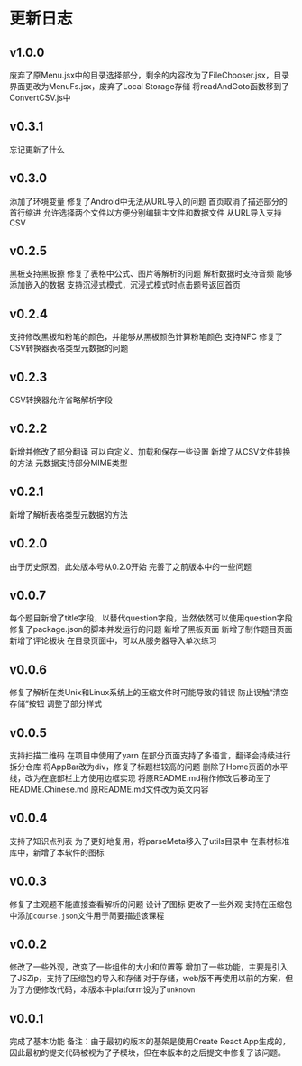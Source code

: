 # 更新日志
## v1.0.0
废弃了原Menu.jsx中的目录选择部分，剩余的内容改为了FileChooser.jsx，目录界面更改为MenuFs.jsx，废弃了Local Storage存储
将readAndGoto函数移到了ConvertCSV.js中
## v0.3.1
忘记更新了什么
## v0.3.0
添加了环境变量
修复了Android中无法从URL导入的问题
首页取消了描述部分的首行缩进
允许选择两个文件以方便分别编辑主文件和数据文件
从URL导入支持CSV
## v0.2.5
黑板支持黑板擦
修复了表格中公式、图片等解析的问题
解析数据时支持音频
能够添加嵌入的数据
支持沉浸式模式，沉浸式模式时点击题号返回首页
## v0.2.4
支持修改黑板和粉笔的颜色，并能够从黑板颜色计算粉笔颜色
支持NFC
修复了CSV转换器表格类型元数据的问题
## v0.2.3
CSV转换器允许省略解析字段
## v0.2.2
新增并修改了部分翻译
可以自定义、加载和保存一些设置
新增了从CSV文件转换的方法
元数据支持部分MIME类型
## v0.2.1
新增了解析表格类型元数据的方法
## v0.2.0
由于历史原因，此处版本号从0.2.0开始
完善了之前版本中的一些问题
## v0.0.7
每个题目新增了title字段，以替代question字段，当然依然可以使用question字段
修复了package.json的脚本并发运行的问题
新增了黑板页面
新增了制作题目页面
新增了评论板块
在目录页面中，可以从服务器导入单次练习
## v0.0.6
修复了解析在类Unix和Linux系统上的压缩文件时可能导致的错误
防止误触“清空存储”按钮
调整了部分样式
## v0.0.5
支持扫描二维码
在项目中使用了yarn
在部分页面支持了多语言，翻译会持续进行
拆分仓库
将AppBar改为div，修复了标题栏较高的问题
删除了Home页面的水平线，改为在底部栏上方使用边框实现
将原README.md稍作修改后移动至了README.Chinese.md
原README.md文件改为英文内容
## v0.0.4
支持了知识点列表
为了更好地复用，将parseMeta移入了utils目录中
在素材标准库中，新增了本软件的图标
## v0.0.3
修复了主观题不能直接查看解析的问题
设计了图标
更改了一些外观
支持在压缩包中添加`course.json`文件用于简要描述该课程
## v0.0.2
修改了一些外观，改变了一些组件的大小和位置等
增加了一些功能，主要是引入了JSZip，支持了压缩包的导入和存储
对于存储，web版不再使用以前的方案，但为了方便修改代码，本版本中platform设为了`unknown`
## v0.0.1
完成了基本功能
备注：由于最初的版本的基架是使用Create React App生成的，因此最初的提交代码被视为了子模块，但在本版本的之后提交中修复了该问题。